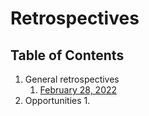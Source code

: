 # Retrospectives

## Table of Contents

1. General retrospectives
    1. [February 28, 2022](2022-02-28.md)
2. Opportunities
    1. 
